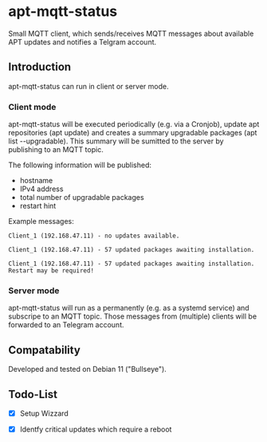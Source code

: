 # apt-mqtt-status
Small MQTT client, which sends/receives MQTT messages about available APT updates and notifies a Telgram account. 

## Introduction
apt-mqtt-status can run in client or server mode.

### Client mode
apt-mqtt-status will be executed periodically (e.g. via a Cronjob), update apt repositories (apt update) and creates a summary upgradable packages (apt list --upgradable).
This summary will be sumitted to the server by publishing to an MQTT topic. 

The following information will be published:  
- hostname
- IPv4 address
- total number of upgradable packages
- restart hint

Example messages:
```
Client_1 (192.168.47.11) - no updates available.

Client_1 (192.168.47.11) - 57 updated packages awaiting installation.

Client_1 (192.168.47.11) - 57 updated packages awaiting installation. Restart may be required!
```


### Server mode
apt-mqtt-status will run as a permanently (e.g. as a systemd service) and subscripe to an MQTT topic.
Those messages from (multiple) clients will be forwarded to an Telegram account.



## Compatability
Developed and tested on Debian 11 ("Bullseye").  



## Todo-List 

- [x] Setup Wizzard
- [x] Identfy critical updates which require a reboot



